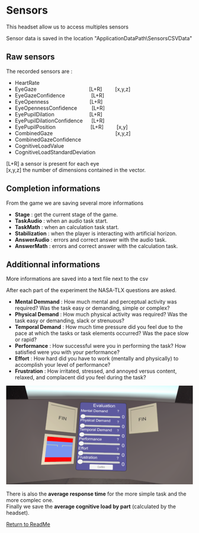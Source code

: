 # Sensors

This headset allow us to access multiples sensors

Sensor data is saved in the location "ApplicationDataPath\SensorsCSVData\"

## Raw sensors

The recorded sensors are :
* HeartRate
* EyeGaze&nbsp;&nbsp;&nbsp;&nbsp;&nbsp;&nbsp;&nbsp;&nbsp;&nbsp;&nbsp;&nbsp;&nbsp;&nbsp;&nbsp;&nbsp;&nbsp;&nbsp;&nbsp;&nbsp;&nbsp;&nbsp;&nbsp;&nbsp;&nbsp;&nbsp;&nbsp;&nbsp;&nbsp;&nbsp;&nbsp;&nbsp;&nbsp;&nbsp;&nbsp;&nbsp;                        [L+R] &nbsp;   &nbsp;   &nbsp;   &nbsp;     [x,y,z]</br>
* EyeGazeConfidence    &nbsp;&nbsp;&nbsp;&nbsp;&nbsp;&nbsp;&nbsp;&nbsp;&nbsp;&nbsp;&nbsp;&nbsp;&nbsp;&nbsp;&nbsp;&nbsp;          [L+R]
* EyeOpenness        &nbsp;&nbsp;&nbsp;&nbsp;&nbsp;&nbsp;&nbsp;&nbsp;&nbsp;&nbsp;&nbsp;&nbsp;&nbsp;&nbsp;&nbsp;&nbsp;&nbsp;&nbsp;&nbsp;&nbsp;&nbsp;&nbsp;&nbsp;&nbsp;&nbsp;&nbsp;            [L+R]
* EyeOpennessConfidence  &nbsp;&nbsp;&nbsp;&nbsp;&nbsp;&nbsp;&nbsp;&nbsp;        [L+R]
* EyePupilDilation     &nbsp;&nbsp;&nbsp;&nbsp;&nbsp;&nbsp;&nbsp;&nbsp;&nbsp;&nbsp;&nbsp;&nbsp;&nbsp;&nbsp;&nbsp;&nbsp;&nbsp;&nbsp;&nbsp;&nbsp;&nbsp;&nbsp;          [L+R]
* EyePupilDilationConfidence&nbsp;&nbsp;&nbsp;&nbsp;&nbsp;     [L+R]	
* EyePupilPosition   &nbsp;&nbsp;&nbsp;&nbsp;&nbsp;&nbsp;&nbsp;&nbsp;&nbsp;&nbsp;&nbsp;&nbsp;&nbsp;&nbsp;&nbsp;&nbsp;&nbsp;&nbsp;&nbsp;&nbsp;&nbsp;&nbsp;            [L+R]  &nbsp;   &nbsp;   &nbsp;   &nbsp;    [x,y]
* CombinedGaze           &nbsp;&nbsp;&nbsp;&nbsp;&nbsp;&nbsp;&nbsp;&nbsp;&nbsp;&nbsp;&nbsp;&nbsp;&nbsp;&nbsp;&nbsp;&nbsp;&nbsp;&nbsp;&nbsp;&nbsp;&nbsp;&nbsp;&nbsp;&nbsp;&nbsp;&nbsp;&nbsp;&nbsp;&nbsp;&nbsp;&nbsp;&nbsp;&nbsp;    &nbsp;   &nbsp;   &nbsp;   &nbsp;               [x,y,z]
* CombinedGazeConfidence
* CognitiveLoadValue
* CognitiveLoadStandardDeviation


[L+R] a sensor is present for each eye<br>
[x,y,z] the number of dimensions contained in the vector.

## Completion informations

From the game we are saving several more informations
* **Stage** :                         get the current stage of the game. 
* **TaskAudio**  :                    when an audio task start.
* **TaskMath**      :                 when an calculation task start.
* **Stabilization**   :               when the player is interacting with artificial horizon. 
* **AnswerAudio**       :             errors and correct answer with the audio task.
* **AnswerMath**     :                errors and correct answer with the calculation task.

## Additionnal informations

More informations are saved into a text file next to the csv

After each part of the experiment the NASA-TLX questions are asked.
* **Mental Demmand** : How much mental and perceptual activity was required? Was the task easy or demanding, simple or complex?
* **Physical Demand** : How much physical activity was required? Was the task easy or demanding, slack or strenuous?
* **Temporal Demand** : How much time pressure did you feel due to the pace at which the tasks or task elements occurred? Was the pace slow or rapid?
* **Performance** : How successful were you in performing the task? How satisfied were you with your performance?
* **Effort** : How hard did you have to work (mentally and physically) to accomplish your level of performance?
* **Frustration** : How irritated, stressed, and annoyed versus content, relaxed, and complacent did you feel during the task?
  
![Nasa Tlx](./Images/Screen_NasaTlx.png)

There is also the **average response time** for the more simple task and the more complec one.<br>
Finally we save the **average cognitive load by part** (calculated by the headset).


[Return to ReadMe](./../ReadMe.md)
